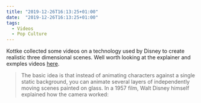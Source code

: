 ```yaml
---
title: "2019-12-26T16:13:25+01:00"
date:  "2019-12-26T16:13:25+01:00"
tags:
  - Videos
  - Pop Culture
---
```


Kottke collected some videos on a technology used by Disney to create realistic three dimensional scenes. Well worth looking at the explainer and exmples videos [here](https://kottke.org/19/12/cool-multiplane-animation-in-this-pinocchio-clip-from-1940).

> The basic idea is that instead of animating characters against a single static background, you can animate several layers of independently moving scenes painted on glass. In a 1957 film, Walt Disney himself explained how the camera worked:
